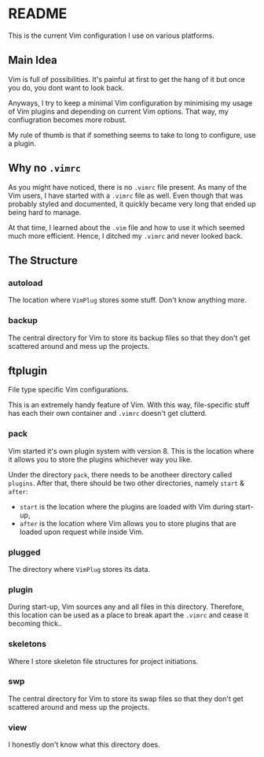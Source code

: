 # README

This is the current Vim configuration I use on various platforms.

## Main Idea

Vim is full of possibilities. It's painful at first to get the hang of it but once you do, you dont want to look back.

Anyways, I try to keep a minimal Vim configuration by minimising my usage of Vim plugins and depending on current Vim options. That way, my confiugration becomes more robust.

My rule of thumb is that if something seems to take to long to configure, use a plugin.

## Why no `.vimrc`

As you might have noticed, there is no `.vimrc` file present. As many of the Vim users, I have started with a `.vimrc` file as well. Even though that was probably styled and documented, it quickly became very long that ended up being hard to manage.

At that time, I learned about the `.vim` file and how to use it which seemed much more efficient. Hence, I ditched my `.vimrc` and never looked back.

## The Structure

### autoload

The location where `VimPlug` stores some stuff. Don't know anything more.

### backup

The central directory for Vim to store its backup files so that they don't get scattered around and mess up the projects.

## ftplugin

File type specific Vim configurations.

This is an extremely handy feature of Vim. With this way, file-specific stuff has each their own container and `.vimrc` doesn't get clutterd.

### pack

Vim started it's own plugin system with version 8. This is the location where it allows you to store the plugins whichever way you like.

Under the directory `pack`, there needs to be anotheer directory called `plugins`. After that, there should be two other directories, namely `start` & `after`:

- `start` is the location where the plugins are loaded with Vim during start-up,
- `after` is the location where Vim allows you to store plugins that are loaded upon request while inside Vim.

### plugged

The directory where `VimPlug` stores its data.

### plugin

During start-up, Vim sources any and all files in this directory. Therefore, this location can be used as a place to break apart the `.vimrc` and cease it becoming thick..

### skeletons

Where I store skeleton file structures for project initiations.

### swp

The central directory for Vim to store its swap files so that they don't get scattered around and mess up the projects.

### view

I honestly don't know what this directory does.
